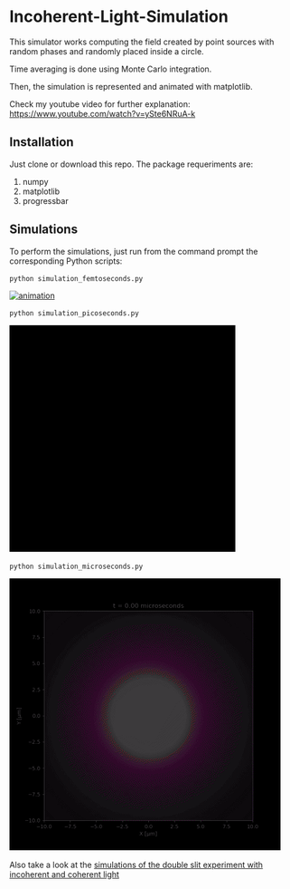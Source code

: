 # Incoherent-Light-Simulation


This simulator works computing the field created by point sources with random phases and randomly placed inside a circle. 

Time averaging is done using Monte Carlo integration. 

Then, the simulation is represented and animated with matplotlib.

Check my youtube video for further explanation:
https://www.youtube.com/watch?v=ySte6NRuA-k


## Installation

Just clone or download this repo.
The package requeriments are:

1. numpy
2. matplotlib
3. progressbar

## Simulations

To perform the simulations, just run from the command prompt the corresponding Python scripts:

```
python simulation_femtoseconds.py
```

[![animation](/images/femtoseconds_sim.gif)](/simulation_femtoseconds.py)


```
python simulation_picoseconds.py
```

[![animation](/images/picoseconds_sim.gif)](/simulation_picoseconds.py)


```
python simulation_microseconds.py
```

[![animation](/images/microseconds_sim.gif)](/simulation_microseconds.py)


Also take a look at the [simulations of the double slit experiment with incoherent and coherent light](/double_slit_simulations)


